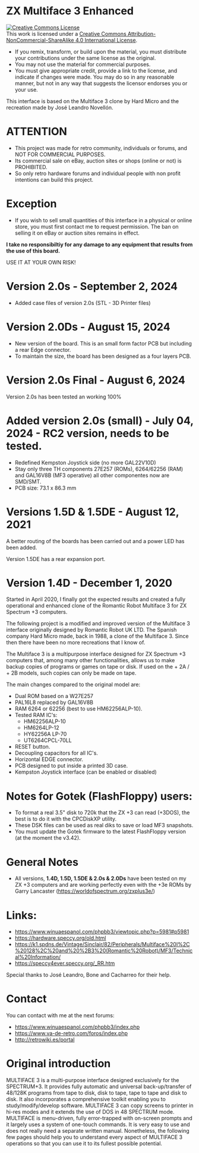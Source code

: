 # ZX Multiface 3 Enhanced

<a rel="license" href="http://creativecommons.org/licenses/by-nc-sa/4.0/"><img alt="Creative Commons License" style="border-width:0" src="https://i.creativecommons.org/l/by-nc-sa/4.0/88x31.png" /></a><br />This work is licensed under a <a rel="license" href="http://creativecommons.org/licenses/by-nc-sa/4.0/">Creative Commons Attribution-NonCommercial-ShareAlike 4.0 International License</a>.

* If you remix, transform, or build upon the material, you must distribute your contributions under the same license as the original.
* You may not use the material for commercial purposes.
* You must give appropriate credit, provide a link to the license, and indicate if changes were made. You may do so in any reasonable manner, but not in any way that suggests the licensor endorses you or your use.

This interface is based on the Multiface 3 clone by Hard Micro and the recreation made by José Leandro Novellón.

# ATTENTION

   - This project was made for retro community, individuals or forums, and NOT FOR COMMERCIAL PURPOSES.
   - Its commercial sale on eBay, auction sites or shops (online or not) is PROHIBITED.
   - So only retro hardware forums and individual people with non profit intentions can build this project.

# Exception

  - If you wish to sell small quantities of this interface in a physical or online store, you must first contact me to request permission. The ban on selling it on eBay or auction sites remains in effect.

**I take no responsibiltiy for any damage to any equipment that results from the use of this board.**

USE IT AT YOUR OWN RISK!

# Version 2.0s - September 2, 2024

- Added case files of version 2.0s (STL - 3D Printer files)

# Version 2.0Ds - August 15, 2024

- New version of the board. This is an small form factor PCB but including a rear Edge connector.
- To maintain the size, the board has been designed as a four layers PCB.

# Version 2.0s Final - August 6, 2024

Version 2.0s has been tested an working 100%

# Added version 2.0s (small) - July 04, 2024 - RC2 version, needs to be tested.

   - Redefined Kempston Joystick side (no more GAL22V10D)
   - Stay only three TH components 27E257 (ROMs), 6264/62256 (RAM) and GAL16V8B (MF3 operative) all other componentes now are SMD/SMT.
   - PCB size: 73.1 x 86.3 mm

# Versions 1.5D & 1.5DE - August 12, 2021

A better routing of the boards has been carried out and a power LED has been added.

Version 1.5DE has a rear expansion port.

# Version 1.4D - December 1, 2020

Started in April 2020, I finally got the expected results and created a fully operational and enhanced clone
of the Romantic Robot Multiface 3 for ZX Spectrum +3 computers.

The following project is a modified and improved version of the Multiface 3 interface originally designed by Romantic Robot UK LTD.
The Spanish company Hard Micro made, back in 1988, a clone of the Multiface 3. Since then there have been no more recreations that I know of.

The Multiface 3 is a multipurpose interface designed for ZX Spectrum +3 computers that, among many other functionalities,
allows us to make backup copies of programs or games on tape or disk. If used on the + 2A / + 2B models, such copies can only be made on tape.

The main changes compared to the original model are:

- Dual ROM based on a W27E257
- PAL16L8 replaced by GAL16V8B
- RAM 6264 or 62256 (best to use HM62256ALP-10).
- Tested RAM IC's:
  - HM62256ALP-10
  - HM6264LP-12
  - HY62256A LP-70
  - UT6264CPCL-70LL 
- RESET button.
- Decoupling capacitors for all IC's.
- Horizontal EDGE connector.
- PCB designed to put inside a printed 3D case.
- Kempston Joystick interface (can be enabled or disabled)

# Notes for Gotek (FlashFloppy) users:

- To format a real 3.5" disk to 720k that the ZX +3 can read (+3DOS), the best is to do it with the CPCDiskXP utility.
- These DSK files can be used as real diks to save or load MF3 snapshots.
- You must update the Gotek firmware to the latest FlashFloppy version (at the moment the v3.42).

# General Notes

- All versions, **1.4D, 1.5D, 1.5DE & 2.0s & 2.0Ds** have been tested on my ZX +3 computers and are working perfectly even with the +3e ROMs by Garry Lancaster (https://worldofspectrum.org/zxplus3e/)

# Links:

- https://www.winuaespanol.com/phpbb3/viewtopic.php?p=5981#p5981
- https://hardware.speccy.org/old.html
- https://k1.spdns.de/Vintage/Sinclair/82/Peripherals/Multiface%20I%2C%20128%2C%20and%20%2B3%20(Romantic%20Robot)/MF3/Technical%20Information/
- https://speccy4ever.speccy.org/_RR.htm

Special thanks to José Leandro, Bone and Cacharreo for their help.

# Contact

You can contact with me at the next forums:

- https://www.winuaespanol.com/phpbb3/index.php
- https://www.va-de-retro.com/foros/index.php
- http://retrowiki.es/portal

# Original introduction

MULTIFACE 3 is a multi-purpose interface designed exclusively for the
SPECTRUM+3. It provides fully automatic and universal back-up/transfer of
48/128K programs from tape to disk, disk to tape, tape to tape and disk to
disk. It also incorporates a comprehensive toolkit enabling you to
study/modify/develop software. MULTIFACE 3 can copy screens to printer in
hi-res modes and it extends the use of DOS in 48 SPECTRUM mode. MULTIFACE
is menu-driven, fully error-trapped with on-screen prompts and it largely
uses a system of one-touch commands. It is very easy to use and does not
really need a separate written manual. Nonetheless, the following few pages
should help you to understand every aspect of MULTIFACE 3 operations so that
you can use it to its fullest possible potential.
